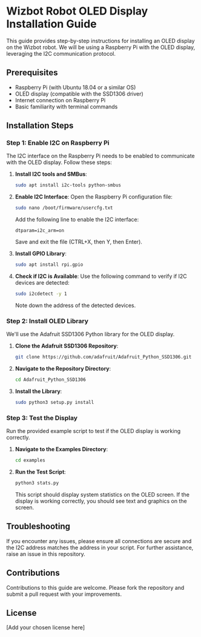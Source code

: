 
# Wizbot Robot OLED Display Installation Guide

This guide provides step-by-step instructions for installing an OLED display on the Wizbot robot. We will be using a Raspberry Pi with the OLED display, leveraging the I2C communication protocol.

## Prerequisites

- Raspberry Pi (with Ubuntu 18.04 or a similar OS)
- OLED display (compatible with the SSD1306 driver)
- Internet connection on Raspberry Pi
- Basic familiarity with terminal commands

## Installation Steps

### Step 1: Enable I2C on Raspberry Pi

The I2C interface on the Raspberry Pi needs to be enabled to communicate with the OLED display. Follow these steps:

1. **Install I2C tools and SMBus**:
   ```bash
   sudo apt install i2c-tools python-smbus
   ```

2. **Enable I2C Interface**:
   Open the Raspberry Pi configuration file:
   ```bash
   sudo nano /boot/firmware/usercfg.txt
   ```
   Add the following line to enable the I2C interface:
   ```text
   dtparam=i2c_arm=on
   ```
   Save and exit the file (CTRL+X, then Y, then Enter).

3. **Install GPIO Library**:
   ```bash
   sudo apt install rpi.gpio
   ```

4. **Check if I2C is Available**:
   Use the following command to verify if I2C devices are detected:
   ```bash
   sudo i2cdetect -y 1
   ```
   Note down the address of the detected devices.

### Step 2: Install OLED Library

We'll use the Adafruit SSD1306 Python library for the OLED display.

1. **Clone the Adafruit SSD1306 Repository**:
   ```bash
   git clone https://github.com/adafruit/Adafruit_Python_SSD1306.git
   ```

2. **Navigate to the Repository Directory**:
   ```bash
   cd Adafruit_Python_SSD1306
   ```

3. **Install the Library**:
   ```bash
   sudo python3 setup.py install
   ```

### Step 3: Test the Display

Run the provided example script to test if the OLED display is working correctly.

1. **Navigate to the Examples Directory**:
   ```bash
   cd examples
   ```

2. **Run the Test Script**:
   ```bash
   python3 stats.py
   ```

   This script should display system statistics on the OLED screen. If the display is working correctly, you should see text and graphics on the screen.

## Troubleshooting

If you encounter any issues, please ensure all connections are secure and the I2C address matches the address in your script. For further assistance, raise an issue in this repository.

## Contributions

Contributions to this guide are welcome. Please fork the repository and submit a pull request with your improvements.

## License

[Add your chosen license here]

